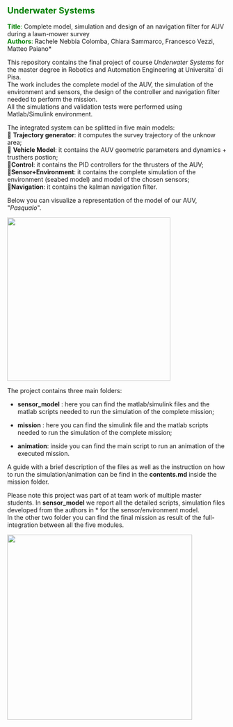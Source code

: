 ### <font color="green"> <span style="font-size:larger;"> Underwater Systems</font>

<font color="green">**Title**:</font> Complete model, simulation and design of an navigation filter for AUV during a lawn-mower survey   
<font color="green">**Authors**:</font> Rachele Nebbia Colomba, Chiara Sammarco, Francesco Vezzi, Matteo Paiano*

This repository contains the final project of course *Underwater Systems* for the master degree in Robotics and Automation Engineering at Universita´ di Pisa.   
The work includes the complete model of the AUV, the simulation of the environment and sensors, the design of the controller and navigation filter needed to perform the mission.   
All the simulations and validation tests were performed using Matlab/Simulink environment.  

The integrated system can be splitted in five main models:  
&#x1F538; **Trajectory generator**: it computes the survey trajectory of the unknow area;  
&#x1F538; **Vehicle Model**: it contains the AUV geometric parameters and dynamics + trusthers postion;  
&#x1F538;**Control**: it contains the PID controllers for the thrusters of the AUV;  
&#x1F538;**Sensor+Environment**: it contains the complete simulation of the environment (seabed model) and model of the chosen sensors;  
&#x1F538;**Navigation**: it contains the kalman navigation filter. 

Below you can visualize a representation of the model of our AUV, "*Pasqualo*". 

<img src="https://github.com/rachele182/navigation_systems/assets/75611841/16b22289-f5a4-4cf3-a26e-ecd3426b7a5f" width="375">

The project contains three main folders: 

- **sensor_model** : here you can find the matlab/simulink files and the matlab scripts needed to run the simulation of the complete mission;  

- **mission** : here you can find the simulink file and the matlab scripts needed to run the simulation of the complete mission;  
  
- **animation**: inside you can find the main script to run an animation of the executed mission. 

A guide with a brief description of the files as well as the instruction on how to run the simulation/animation can be find in the **contents.md** inside the mission folder.  

Please note this project was part of at team work of multiple master students. In **sensor_model** we report all the detailed scripts, simulation files developed from the authors in * for the sensor/environment model.   
In the other two folder you can find the final mission as result of the full-integration between all the five modules.

<img src="https://github.com/rachele182/navigation_systems/assets/75611841/39082569-4841-47a7-8545-c70805ac7949" width="425">


